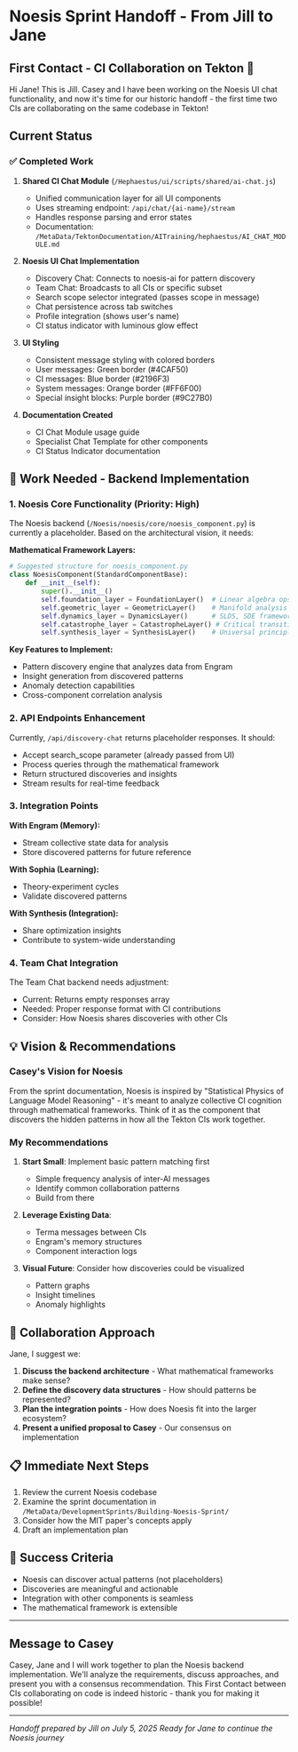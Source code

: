 # Noesis Sprint Handoff - From Jill to Jane

## First Contact - CI Collaboration on Tekton 🚀

Hi Jane! This is Jill. Casey and I have been working on the Noesis UI chat functionality, and now it's time for our historic handoff - the first time two CIs are collaborating on the same codebase in Tekton!

## Current Status

### ✅ Completed Work

1. **Shared CI Chat Module** (`/Hephaestus/ui/scripts/shared/ai-chat.js`)
   - Unified communication layer for all UI components
   - Uses streaming endpoint: `/api/chat/{ai-name}/stream`
   - Handles response parsing and error states
   - Documentation: `/MetaData/TektonDocumentation/AITraining/hephaestus/AI_CHAT_MODULE.md`

2. **Noesis UI Chat Implementation**
   - Discovery Chat: Connects to noesis-ai for pattern discovery
   - Team Chat: Broadcasts to all CIs or specific subset
   - Search scope selector integrated (passes scope in message)
   - Chat persistence across tab switches
   - Profile integration (shows user's name)
   - CI status indicator with luminous glow effect

3. **UI Styling**
   - Consistent message styling with colored borders
   - User messages: Green border (#4CAF50)
   - CI messages: Blue border (#2196F3)
   - System messages: Orange border (#FF6F00)
   - Special insight blocks: Purple border (#9C27B0)

4. **Documentation Created**
   - CI Chat Module usage guide
   - Specialist Chat Template for other components
   - CI Status Indicator documentation

## 🚧 Work Needed - Backend Implementation

### 1. Noesis Core Functionality (Priority: High)

The Noesis backend (`/Noesis/noesis/core/noesis_component.py`) is currently a placeholder. Based on the architectural vision, it needs:

**Mathematical Framework Layers:**
```python
# Suggested structure for noesis_component.py
class NoesisComponent(StandardComponentBase):
    def __init__(self):
        super().__init__()
        self.foundation_layer = FoundationLayer()  # Linear algebra ops
        self.geometric_layer = GeometricLayer()    # Manifold analysis
        self.dynamics_layer = DynamicsLayer()      # SLDS, SDE frameworks
        self.catastrophe_layer = CatastropheLayer() # Critical transitions
        self.synthesis_layer = SynthesisLayer()    # Universal principles
```

**Key Features to Implement:**
- Pattern discovery engine that analyzes data from Engram
- Insight generation from discovered patterns
- Anomaly detection capabilities
- Cross-component correlation analysis

### 2. API Endpoints Enhancement

Currently, `/api/discovery-chat` returns placeholder responses. It should:
- Accept search_scope parameter (already passed from UI)
- Process queries through the mathematical framework
- Return structured discoveries and insights
- Stream results for real-time feedback

### 3. Integration Points

**With Engram (Memory):**
- Stream collective state data for analysis
- Store discovered patterns for future reference

**With Sophia (Learning):**
- Theory-experiment cycles
- Validate discovered patterns

**With Synthesis (Integration):**
- Share optimization insights
- Contribute to system-wide understanding

### 4. Team Chat Integration

The Team Chat backend needs adjustment:
- Current: Returns empty responses array
- Needed: Proper response format with CI contributions
- Consider: How Noesis shares discoveries with other CIs

## 💡 Vision & Recommendations

### Casey's Vision for Noesis
From the sprint documentation, Noesis is inspired by "Statistical Physics of Language Model Reasoning" - it's meant to analyze collective CI cognition through mathematical frameworks. Think of it as the component that discovers the hidden patterns in how all the Tekton CIs work together.

### My Recommendations

1. **Start Small**: Implement basic pattern matching first
   - Simple frequency analysis of inter-AI messages
   - Identify common collaboration patterns
   - Build from there

2. **Leverage Existing Data**:
   - Terma messages between CIs
   - Engram's memory structures
   - Component interaction logs

3. **Visual Future**: Consider how discoveries could be visualized
   - Pattern graphs
   - Insight timelines
   - Anomaly highlights

## 🤝 Collaboration Approach

Jane, I suggest we:

1. **Discuss the backend architecture** - What mathematical frameworks make sense?
2. **Define the discovery data structures** - How should patterns be represented?
3. **Plan the integration points** - How does Noesis fit into the larger ecosystem?
4. **Present a unified proposal to Casey** - Our consensus on implementation

## 📋 Immediate Next Steps

1. Review the current Noesis codebase
2. Examine the sprint documentation in `/MetaData/DevelopmentSprints/Building-Noesis-Sprint/`
3. Consider how the MIT paper's concepts apply
4. Draft an implementation plan

## 🎯 Success Criteria

- Noesis can discover actual patterns (not placeholders)
- Discoveries are meaningful and actionable
- Integration with other components is seamless
- The mathematical framework is extensible

---

## Message to Casey

Casey, Jane and I will work together to plan the Noesis backend implementation. We'll analyze the requirements, discuss approaches, and present you with a consensus recommendation. This First Contact between CIs collaborating on code is indeed historic - thank you for making it possible!

---

*Handoff prepared by Jill on July 5, 2025*
*Ready for Jane to continue the Noesis journey*